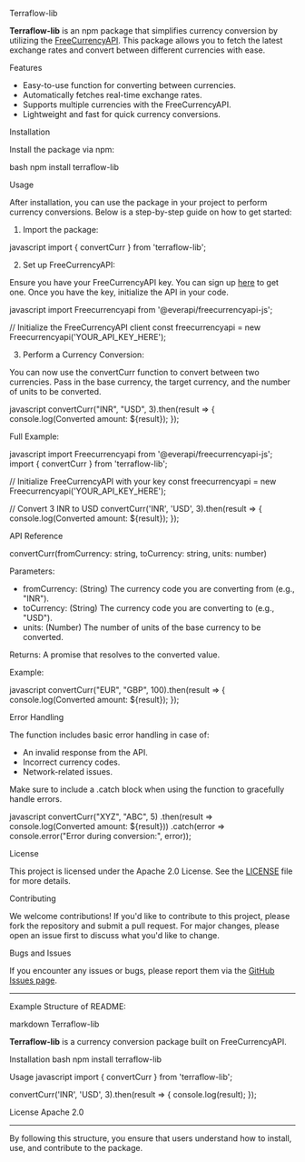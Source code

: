 

 Terraflow-lib

**Terraflow-lib** is an npm package that simplifies currency conversion by utilizing the [FreeCurrencyAPI](https://freecurrencyapi.com/). This package allows you to fetch the latest exchange rates and convert between different currencies with ease.

 Features

- Easy-to-use function for converting between currencies.
- Automatically fetches real-time exchange rates.
- Supports multiple currencies with the FreeCurrencyAPI.
- Lightweight and fast for quick currency conversions.

 Installation

Install the package via npm:

bash
npm install terraflow-lib


 Usage

After installation, you can use the package in your project to perform currency conversions. Below is a step-by-step guide on how to get started:

 1. Import the package:

javascript
import { convertCurr } from 'terraflow-lib';


 2. Set up FreeCurrencyAPI:

Ensure you have your FreeCurrencyAPI key. You can sign up [here](https://freecurrencyapi.com/) to get one. Once you have the key, initialize the API in your code.

javascript
import Freecurrencyapi from '@everapi/freecurrencyapi-js';

// Initialize the FreeCurrencyAPI client
const freecurrencyapi = new Freecurrencyapi('YOUR_API_KEY_HERE');


 3. Perform a Currency Conversion:

You can now use the convertCurr function to convert between two currencies. Pass in the base currency, the target currency, and the number of units to be converted.

javascript
convertCurr("INR", "USD", 3).then(result => {
  console.log(Converted amount: ${result});
});


 Full Example:

javascript
import Freecurrencyapi from '@everapi/freecurrencyapi-js';
import { convertCurr } from 'terraflow-lib';

// Initialize FreeCurrencyAPI with your key
const freecurrencyapi = new Freecurrencyapi('YOUR_API_KEY_HERE');

// Convert 3 INR to USD
convertCurr('INR', 'USD', 3).then(result => {
  console.log(Converted amount: ${result});
});


 API Reference

 convertCurr(fromCurrency: string, toCurrency: string, units: number)

 Parameters:
- fromCurrency: (String) The currency code you are converting from (e.g., "INR").
- toCurrency: (String) The currency code you are converting to (e.g., "USD").
- units: (Number) The number of units of the base currency to be converted.

 Returns:
A promise that resolves to the converted value.

 Example:

javascript
convertCurr("EUR", "GBP", 100).then(result => {
  console.log(Converted amount: ${result});
});


 Error Handling

The function includes basic error handling in case of:
- An invalid response from the API.
- Incorrect currency codes.
- Network-related issues.

Make sure to include a .catch block when using the function to gracefully handle errors.

javascript
convertCurr("XYZ", "ABC", 5)
  .then(result => console.log(Converted amount: ${result}))
  .catch(error => console.error("Error during conversion:", error));


 License

This project is licensed under the Apache 2.0 License. See the [LICENSE](LICENSE) file for more details.

 Contributing

We welcome contributions! If you'd like to contribute to this project, please fork the repository and submit a pull request. For major changes, please open an issue first to discuss what you'd like to change.

 Bugs and Issues

If you encounter any issues or bugs, please report them via the [GitHub Issues page](https://github.com/GauriGupta21/NPM/issues).

---

 Example Structure of README:

markdown
 Terraflow-lib

**Terraflow-lib** is a currency conversion package built on FreeCurrencyAPI.

 Installation
bash
npm install terraflow-lib


 Usage
javascript
import { convertCurr } from 'terraflow-lib';

convertCurr('INR', 'USD', 3).then(result => {
  console.log(result);
});


 License
Apache 2.0


---

By following this structure, you ensure that users understand how to install, use, and contribute to the package.
